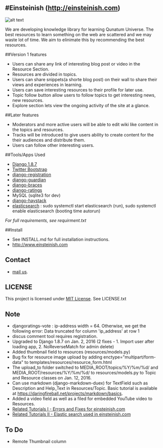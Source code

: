 #Einsteinish (http://einsteinish.com)
----
![alt text](https://github.com/Einsteinish/Einstein/blob/master/static/img/Blackhole.jpg)

We are developing knowledge library for learning Qunatum Universe. The best resources to learn something on the web are scattered and we may waste lot of time. We aim to elinimate this by recommending the best resources.

##Version 1 features

+ Users can share any link of interesting blog post or video in the Resource Section.
+ Resources are divided in topics.
+ Users can share snippets(a shorte blog post) on their wall to share their views and experiences in learning.
+ Users can save interesting resources to their profile for later use.
+ Topic follow button allow users to follow topics to get interesting news, new resources.
+ Explore section lets view the ongoing activity of the site at a glance.

##Later features

+ Moderators and more active users will be able to edit wiki like content in the topics and resources.
+ Tracks will be introduced to give users ability to create content for the their audiences and distribute them.
+ Users can follow other interesting users.


##Tools/Apps Used

+ [Django 1.8.7](https://www.djangoproject.com/)
+ [Twitter Bootstrap](http://getbootstrap.com/)
+ [django-registration](https://django-registration.readthedocs.org/en/latest/)
+ [django-guardian](https://github.com/lukaszb/django-guardian)
+ [django-braces](https://github.com/brack3t/django-braces/)
+ [django-ratings](https://github.com/dcramer/django-ratings/)
+ MySQL (sqlite3 for dev)
+ [django-haystack](http://haystacksearch.org/)
+ [elasticsearch](http://elasticsearch.org/) : sudo systemctl start elasticsearch (run), sudo systemctl enable elasticsearch (booting time autorun)

*For full requirements, see requirment.txt*


##Install

+ See INSTALL.md for full installation instructions.
+ http://www.einsteinish.com


## Contact

+ [mail us](mailto:contact.einsteinish@gmail.com).

## LICENSE

This project is licensed under [MIT License](http://mit-license.org). See LICENSE.txt

## Note

+ djangoratings-vote : ip-address width = 64. Otherwise, we get the following error: Data truncated for column 'ip_address' at row 1
+ discus comment tool requires registration. 
+ Upgraded to Django 1.8.7 on Jan. 2, 2016 (2 fixes - 1. Import user after loading app, 2. NoReverseMatch for admin delete)
+ Added thumbnail field to resources (resources/models.py)
+ Bug fix for resource image upload by adding enctype="multipart/form-data" to templates/resources/resource_form.html
+ The upload_to folder switched to MEDIA_ROOT/topics/%Y/%m/%d/ and MEDIA_ROOT/resources/%Y/%m/%d/ to resources/models.py to Topic and Resource classes on Jan. 12, 2016.
+ Can use markdown (django-markdown-duex) for TextField such as Description and Help_Text in Resources/Topic. Basic tutorial is available at https://daringfireball.net/projects/markdown/basics.
+ Added a video field as well as a filed for embedded YouTube video to Resources.
+ [Related Tutorials I - Errors and Fixes for einsteinish.com](http://www.bogotobogo.com/python/Django/Python-Django-1.8-collection-of-errors-and-fixes.php)
+ [Related Tutorials II - Elastic search used in einsteinish.com](http://www.bogotobogo.com/python/Django/Python-Django-Haystack-Elasticsearch.php)

## To Do

+ Remote Thumbnail column
